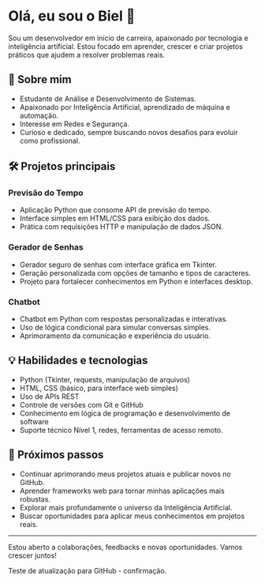 # Olá, eu sou o Biel 👋

Sou um desenvolvedor em início de carreira, apaixonado por tecnologia e inteligência artificial. Estou focado em aprender, crescer e criar projetos práticos que ajudem a resolver problemas reais.

## 🚀 Sobre mim

- Estudante de Análise e Desenvolvimento de Sistemas.
- Apaixonado por Inteligência Artificial, aprendizado de máquina e automação.
- Interesse em Redes e Segurança.
- Curioso e dedicado, sempre buscando novos desafios para evoluir como profissional.

## 🛠 Projetos principais

### Previsão do Tempo
- Aplicação Python que consome API de previsão do tempo.
- Interface simples em HTML/CSS para exibição dos dados.
- Prática com requisições HTTP e manipulação de dados JSON.

### Gerador de Senhas
- Gerador seguro de senhas com interface gráfica em Tkinter.
- Geração personalizada com opções de tamanho e tipos de caracteres.
- Projeto para fortalecer conhecimentos em Python e interfaces desktop.

### Chatbot
- Chatbot em Python com respostas personalizadas e interativas.
- Uso de lógica condicional para simular conversas simples.
- Aprimoramento da comunicação e experiência do usuário.

## 💡 Habilidades e tecnologias

- Python (Tkinter, requests, manipulação de arquivos)
- HTML, CSS (básico, para interface web simples)
- Uso de APIs REST
- Controle de versões com Git e GitHub
- Conhecimento em lógica de programação e desenvolvimento de software
- Suporte técnico Nível 1, redes, ferramentas de acesso remoto.

## 🎯 Próximos passos

- Continuar aprimorando meus projetos atuais e publicar novos no GitHub.
- Aprender frameworks web para tornar minhas aplicações mais robustas.
- Explorar mais profundamente o universo da Inteligência Artificial.
- Buscar oportunidades para aplicar meus conhecimentos em projetos reais.

---

Estou aberto a colaborações, feedbacks e novas oportunidades. Vamos crescer juntos!

Teste de atualização para GitHub - confirmação.

